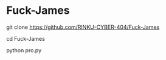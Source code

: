 # Fuck-James

git clone https://github.com/RINKU-CYBER-404/Fuck-James

cd Fuck-James 

python pro.py
